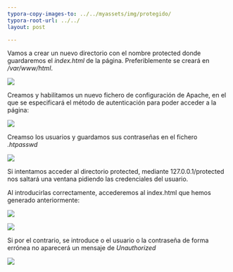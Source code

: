 ```yaml
---
typora-copy-images-to: ../../myassets/img/protegido/
typora-root-url: ../../
layout: post

---
```


Vamos a crear un nuevo directorio con el nombre protected donde guardaremos el *index.html* de la página. Preferiblemente se creará en */var/www/html*.

![](/PePs/myassets/img/protegido/37.png)



Creamos y habilitamos un nuevo fichero de configuración de Apache, en el que se especificará el método de autenticación para poder acceder a la página:

![](/PePs/myassets/img/protegido/31.png)



Creamso los usuarios y guardamos sus contraseñas en el fichero *.htpasswd*

![](/PePs/myassets/img/protegido/30.png)



Si intentamos acceder al directorio protected, mediante 127.0.0.1/protected nos saltará una ventana pidiendo las credenciales del usuario.

Al introducirlas correctamente, accederemos al index.html que hemos generado anteriormente:

![](/PePs/myassets/img/protegido/33.png)



![](/PePs/myassets/img/protegido/34.png)



Si por el contrario, se introduce o el usuario o la contraseña de forma errónea no aparecerá un mensaje de *Unauthorized*

![](/PePs/myassets/img/protegido/36.png)